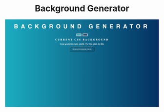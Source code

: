 <h1 align="center">Background Generator</h1>

![background-generator](assets/images/background-generator-image.png)
